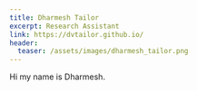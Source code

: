 ```yaml
---
title: Dharmesh Tailor
excerpt: Research Assistant
link: https://dvtailor.github.io/
header:
  teaser: /assets/images/dharmesh_tailor.png
---
```


Hi my name is Dharmesh.
